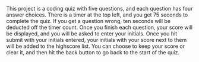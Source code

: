 This project is a coding quiz with five questions, and each question has four answer choices. There is a timer at the top left, and you get 75 seconds to complete the quiz.
If you get a question wrong, ten seconds will be deducted off the timer count. 
Once you finish each question, your score will be displayed, and you will be asked to enter your initials. Once you hit submit with your initials entered, your initials with your score next to them will be added to the highscore list.
You can choose to keep your score or clear it, and then hit the back button to go back to the start of the quiz.
